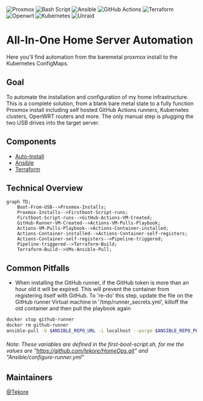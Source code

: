 ![Proxmox](https://img.shields.io/badge/proxmox-proxmox?style=for-the-badge&logo=proxmox&logoColor=%23E57000&labelColor=%232b2a33&color=%232b2a33) ![Bash Script](https://img.shields.io/badge/bash_script-%23121011.svg?style=for-the-badge&logo=gnu-bash&logoColor=white) ![Ansible](https://img.shields.io/badge/ansible-%231A1918.svg?style=for-the-badge&logo=ansible&logoColor=white) ![GitHub Actions](https://img.shields.io/badge/github%20actions-%232671E5.svg?style=for-the-badge&logo=githubactions&logoColor=white) ![Terraform](https://img.shields.io/badge/terraform-%235835CC.svg?style=for-the-badge&logo=terraform&logoColor=white) ![Openwrt](https://img.shields.io/badge/OpenWRT-00B5E2?style=for-the-badge&logo=OpenWrt&logoColor=white) ![Kubernetes](https://img.shields.io/badge/kubernetes-%23326ce5.svg?style=for-the-badge&logo=kubernetes&logoColor=white) ![Unraid](https://img.shields.io/badge/unraid-%23F15A2C.svg?style=for-the-badge&logo=unraid&logoColor=white)

# All-In-One Home Server Automation
Here you'll find automation from the baremetal proxmox install to the Kubernetes ConfigMaps.

## Goal
To automate the installation and configuration of my home infrastructure. This is a complete solution, from a blank bare metal state to a fully function Proxmox install including self hosted GitHub Actions runners, Kubernetes clusters, OpenWRT routers and more. The only manual step is plugging the two USB drives into the target server.
## Components
- [Auto-Install](https://github.com/tekore/HomeOps/tree/main/Auto-Install)
- [Ansible](https://github.com/tekore/HomeOps/tree/main/Ansible)
- [Terraform](https://github.com/tekore/HomeOps/tree/main/Terraform)

## Technical Overview
```mermaid
graph TD;
    Boot-From-USB-->Proxmox-Installs;
    Proxmox-Installs-->Firstboot-Script-runs;
    Firstboot-Script-runs-->GitHub-Actions-VM-Created;
    GitHub-Runner-VM-Created-->Actions-VM-Pulls-Playbook;
    Actions-VM-Pulls-Playbook-->Actions-Container-installed;
    Actions-Container-installed-->Actions-Container-self-registers;
    Actions-Container-self-registers-->Pipeline-triggered;
    Pipeline-triggered-->Terraform-Build;
    Terraform-Build-->VMs-Ansible-Pull;
```

## Common Pitfalls
- When installing the GitHub runner, if the GitHub token is more than an hour old it will be expired. This will prevent the container from registering itself with GitHub. To 're-do' this step, update the file on the GitHub runner Virtual machine in '/tmp/runner_secrets.yml', killoff the old container and then pull the playbook again
```sh
docker stop github-runner
docker rm github-runner
ansible-pull -U $ANSIBLE_REPO_URL -i localhost --purge $ANSIBLE_REPO_PLAYBOOK --extra-vars "@/tmp/runner_secrets.yml"
```
###### Note: These variables are defined in the first-boot-script.sh, for me the values are "https://github.com/tekore/HomeOps.git" and "Ansible/configure-runner.yml"

## Maintainers
[@Tekore](https://github.com/tekore)
